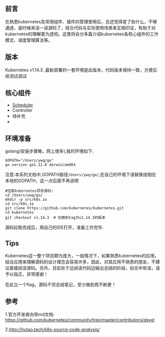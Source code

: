 ## 前言
在熟悉kubernetes及常用组件、插件的管理使用后，总还觉得差了些什么，不够通透，是时候来读一读源码了，结合代码与实际使用场景来互相印证，有助于对kubernetes的理解更为透彻。这里将会分多篇介绍kubernetes各核心组件的工作模式、调度管理算法等。


## 版本

Kubernetes v1.14.3 ,最新部署的一套环境是此版本，代码版本保持一致，方便后续测试调试

## 核心组件
- [Scheduler](https://github.com/yinwenqin/kubeSourceCodeNote/tree/master/scheduler)
- Controller
- 待补充
- 

## 环境准备
golang(安装步骤略，网上很多),我的环境如下:

```
GOPATH="/Users/ywq/go"
go version go1.11.6 darwin/amd64
```
注意:本系列文档中,GOPATH路径`/Users/ywq/go/`,在自己的环境下请替换成相应本地的GOPATH，这一点后面不再说明

```
#拉取kubernetes项目源码:
cd /Users/ywq/go/
mkdir -p src/k8s.io
cd src/k8s.io
git clone https://github.com/kubernetes/kubernetes.git
cd kubernetes
git checkout v1.14.3  # 切换到tag为v1.14.3的版本
```

源码拉取完成后，用自己的IDE打开，准备工作完毕.


## Tips
Kubernetes这一整个项目颇为庞大，一般情况下，如果熟悉kubernetes的应用，结合应用来理解源码的设计理念会容易许多，因此，对其应用不熟悉的朋友，不建议直接阅读源码。另外，目前处于边阅读代码边输出总结的阶段，如文中有误，请予以指正，非常感谢！

在此立一个flag，源码干货总结笔记，至少做到周不断更！



## 参考
1.官方开发者向导md文档: https://github.com/kubernetes/community/tree/master/contributors/devel

2.http://hutao.tech/k8s-source-code-analysis/

 

